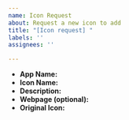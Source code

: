 ```yaml
---
name: Icon Request
about: Request a new icon to add
title: "[Icon request] "
labels: ''
assignees: ''

---
```


<!--
Before creating a new issue ensure that:

1. The icon is not already present (open https://github.com/EliverLara/candy-icons/find/master and start typing the icon name to make sure)
2. The icon request is not a duplicate
3. The app is not installed by snap (the snap packages have hardcoded paths to icons)
4. The app is not a Windows application running under Wine/Crossover
5. The title contains application or icon name (Ex: [Icon request] Boostnote)

NOTE:
You'll find most of necessary entries for the icon request in a app's desktop-file, usually placed in /usr/share/applications/ folder (Ex. /usr/share/applications/firefox.desktop).
-->

- **App Name:**
- **Icon Name:**
- **Description:**
- **Webpage (optional):**
- **Original Icon:**
    <!-- upload (or just drag and drop) the original app icon below -->
